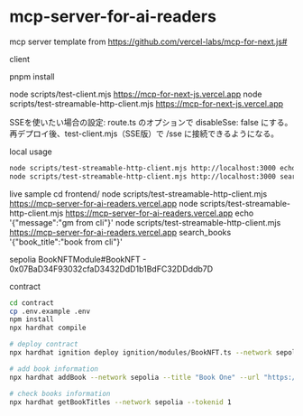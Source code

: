 # mcp-server-for-ai-readers

mcp server template from https://github.com/vercel-labs/mcp-for-next.js#





client

pnpm install

node scripts/test-client.mjs https://mcp-for-next-js.vercel.app
node scripts/test-streamable-http-client.mjs https://mcp-for-next-js.vercel.app


SSEを使いたい場合の設定:
route.ts のオプションで disableSse: false にする。
再デプロイ後、test-client.mjs（SSE版）で /sse に接続できるようになる。


local usage
```bash
node scripts/test-streamable-http-client.mjs http://localhost:3000 echo '{"message":"gm from cli"}'
node scripts/test-streamable-http-client.mjs http://localhost:3000 search_books '{"book_title":"book from cli"}'
```

live sample
cd frontend/
node scripts/test-streamable-http-client.mjs https://mcp-server-for-ai-readers.vercel.app
node scripts/test-streamable-http-client.mjs https://mcp-server-for-ai-readers.vercel.app echo '{"message":"gm from cli"}'
node scripts/test-streamable-http-client.mjs https://mcp-server-for-ai-readers.vercel.app search_books '{"book_title":"book from cli"}'

sepolia
BookNFTModule#BookNFT - 0x07BaD34F93032cfaD3432DdD1b1BdFC32DDddb7D

contract
```bash
cd contract
cp .env.example .env
npm install
npx hardhat compile

# deploy contract
npx hardhat ignition deploy ignition/modules/BookNFT.ts --network sepolia

# add book information
npx hardhat addBook --network sepolia --title "Book One" --url "https://example.com/book_one"

# check books information
npx hardhat getBookTitles --network sepolia --tokenid 1
```
